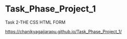 # Task_Phase_Project_1
Task 2-THE CSS HTML FORM

https://chanikyagajjarapu.github.io/Task_Phase_Project_1/
